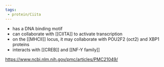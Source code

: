 ```yaml
---
tags:
 - protein/Ciita
---
```

- has a DNA binding motif 
- can collaborate with [[CIITA]] to activate transcription 
-  on the [[MHCII]] locus, it may collaborate with POU2F2 (oct2) and XBP1 proteins
- interacts with [[CREB]] and [[NF-Y family]]


https://www.ncbi.nlm.nih.gov/pmc/articles/PMC21049/